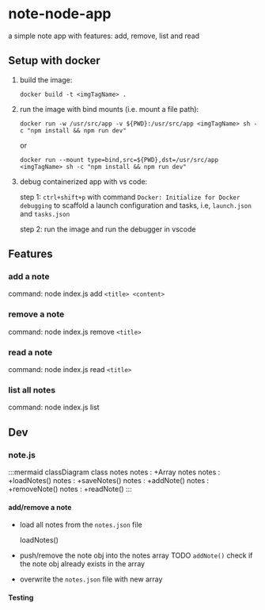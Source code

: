 # note-node-app
a simple note app with features: add, remove, list and read
## Setup with docker
1. build the image: 

    `docker build -t <imgTagName> .`

2. run the image with bind mounts (i.e. mount a file path): 

    `docker run -w /usr/src/app -v ${PWD}:/usr/src/app <imgTagName> sh -c "npm install && npm run dev"`
    
    or
    
    `docker run --mount type=bind,src=${PWD},dst=/usr/src/app <imgTagName> sh -c "npm install && npm run dev"`

3. debug containerized app with vs code:
    
    step 1:
        `ctrl+shift+p` with command `Docker: Initialize for Docker debugging` to scaffold a launch configuration and tasks, i.e, `launch.json` and `tasks.json`

    step 2:
        run the image and run the debugger in vscode

## Features
### add a note
command: node index.js add `<title> <content>`

### remove a note
command: node index.js remove `<title>`

### read a note
command: node index.js read `<title>`

### list all notes
command: node index.js list

## Dev

### note.js

:::mermaid
classDiagram
    class notes
    notes : +Array notes
    notes : +loadNotes()
    notes : +saveNotes()
    notes : +addNote()
    notes : +removeNote()
    notes : +readNote()
:::
#### add/remove a note

- load all notes from the `notes.json` file
    
    loadNotes()
- push/remove the note obj into the notes array
TODO `addNote()` check if the note obj already exists in the array
    
- overwrite the `notes.json` file with new array

#### Testing
